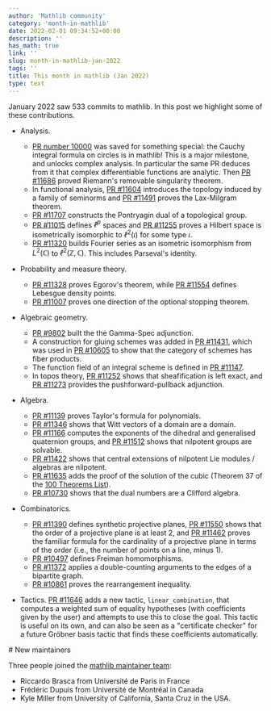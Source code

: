 ```yaml
---
author: 'Mathlib community'
category: 'month-in-mathlib'
date: 2022-02-01 09:34:52+00:00
description: ''
has_math: true
link: ''
slug: month-in-mathlib-jan-2022
tags: ''
title: This month in mathlib (Jan 2022)
type: text
---
```


January 2022 saw 533 commits to mathlib.
In this post we highlight some of these contributions.

<!-- TEASER_END -->

* Analysis. 
     - [PR number 10000](https://github.com/leanprover-community/mathlib/pull/10000) was saved for something special: the Cauchy integral formula on circles is in mathlib! This is a major milestone, and unlocks complex analysis. In particular the same PR deduces from it that complex differentiable functions are analytic. Then [PR #11686](https://github.com/leanprover-community/mathlib/pull/11686) proved Riemann's removable singularity theorem.
     - In functional analysis, [PR #11604](https://github.com/leanprover-community/mathlib/pull/11604) introduces the topology induced by a family of seminorms and [PR #11491](https://github.com/leanprover-community/mathlib/pull/11491) proves the Lax-Milgram theorem.
     - [PR #11707](https://github.com/leanprover-community/mathlib/pull/11707) constructs the Pontryagin dual of a topological group.
     - [PR #11015](https://github.com/leanprover-community/mathlib/pull/11015) defines $ℓ^p$ spaces and [PR #11255](https://github.com/leanprover-community/mathlib/pull/11255) proves a Hilbert space is isometrically isomorphic to $ℓ^2(ι)$ for some type $ι$.
     - [PR #11320](https://github.com/leanprover-community/mathlib/pull/11320) builds Fourier series as an isometric isomorphism from $L^2(ℂ)$ to $ℓ^2(ℤ, ℂ)$. This includes Parseval's identity.

* Probability and measure theory. 
     - [PR #11328](https://github.com/leanprover-community/mathlib/pull/11328) proves Egorov's theorem,
       while [PR #11554](https://github.com/leanprover-community/mathlib/pull/11554) defines Lebesgue density points.
     - [PR #11007](https://github.com/leanprover-community/mathlib/pull/11007) proves one direction of the optional stopping theorem.
  

* Algebraic geometry. 
     - [PR #9802](https://github.com/leanprover-community/mathlib/pull/9802) built the the Gamma-Spec adjunction.
     - A construction for gluing schemes was added in [PR #11431](https://github.com/leanprover-community/mathlib/pull/11431), which was used in [PR #10605](https://github.com/leanprover-community/mathlib/pull/10605) to show that the category of schemes has fiber products.
     - The function field of an integral scheme is defined in [PR #11147](https://github.com/leanprover-community/mathlib/pull/11147).
     - In topos theory, [PR #11252](https://github.com/leanprover-community/mathlib/pull/11252) shows that sheafification is left exact, and [PR #11273](https://github.com/leanprover-community/mathlib/pull/11273) provides the pushforward-pullback adjunction.


* Algebra. 
     - [PR #11139](https://github.com/leanprover-community/mathlib/pull/11139) proves Taylor's formula for polynomials.
     - [PR #11346](https://github.com/leanprover-community/mathlib/pull/11346) shows that Witt vectors of a domain are a domain.
     - [PR #11166](https://github.com/leanprover-community/mathlib/pull/11166) computes the exponents of the dihedral and generalised quaternion groups, and [PR #11512](https://github.com/leanprover-community/mathlib/pull/11512) shows that nilpotent groups are solvable.
     - [PR #11422](https://github.com/leanprover-community/mathlib/pull/11422) shows that central extensions of nilpotent Lie modules / algebras are nilpotent.
     - [PR #11635](https://github.com/leanprover-community/mathlib/pull/11635) adds the proof of the solution of the cubic (Theorem 37 of the [100 Theorems List](https://www.cs.ru.nl/~freek/100/)).
     - [PR #10730](https://github.com/leanprover-community/mathlib/pull/10730) shows that the dual numbers are a Clifford algebra.



* Combinatorics. 
     - [PR #11390](https://github.com/leanprover-community/mathlib/pull/11390) defines synthetic projective planes, [PR #11550](https://github.com/leanprover-community/mathlib/pull/11550) shows that the order of a projective plane is at least 2, and [PR #11462](https://github.com/leanprover-community/mathlib/pull/11462) proves the familiar formula for the cardinality of a projective plane in terms of the order (i.e., the number of points on a line, minus 1).
     - [PR #10497](https://github.com/leanprover-community/mathlib/pull/10497) defines Freiman homomorphisms.
     - [PR #11372](https://github.com/leanprover-community/mathlib/pull/11372) applies a double-counting arguments to the edges of a bipartite graph.
     - [PR #10861](https://github.com/leanprover-community/mathlib/pull/10861) proves the rearrangement inequality.


* Tactics. [PR #11646](https://github.com/leanprover-community/mathlib/pull/11646) adds a new tactic, `linear_combination`,
  that computes a weighted sum of equality hypotheses (with coefficients given by the user) and attempts to use this to close the goal. 
  This tactic is useful on its own, and can also be seen as a "certificate checker" for a future Gröbner basis tactic that finds these coefficients automatically.


# New maintainers

Three people joined the [mathlib maintainer team](https://leanprover-community.github.io/meet.html#maintainers):

* Riccardo Brasca from Université de Paris in France
* Frédéric Dupuis from Université de Montréal in Canada
* Kyle Miller from University of California, Santa Cruz in the USA.

